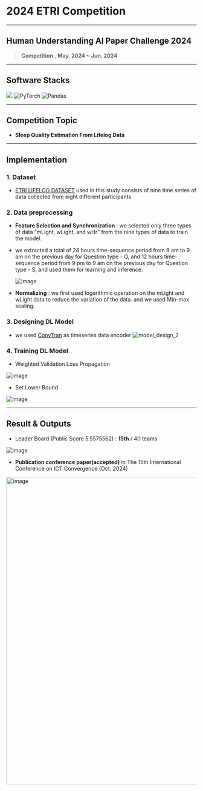 
# 2024 ETRI Competition
___

## Human Understanding AI Paper Challenge 2024
> **Competition** , **May. 2024 ~ Jun. 2024**

---

## Software Stacks
![](https://img.shields.io/badge/Python-3776AB?style=for-the-badge&logo=python&logoColor=white)
![PyTorch](https://img.shields.io/badge/PyTorch-%23EE4C2C.svg?style=for-the-badge&logo=PyTorch&logoColor=white)
![Pandas](https://img.shields.io/badge/pandas-%23150458.svg?style=for-the-badge&logo=pandas&logoColor=white)


---

## Competition Topic

- **Sleep Quality Estimation From Lifelog Data**

---

## Implementation

### 1. Dataset
- [ETRI LIFELOG DATASET](https://arxiv.org/abs/2403.16509) used in this study consists of nine time series of data collected from eight different participants 

### 2. Data preprocessing
- **Feature Selection and Synchronization** : we selected only three types of data ”mLight, wLight, and wHr” from the nine types of data to train the model.
- we extracted a total of 24 hours time-sequence period from 9 am to 9 am on the previous day for Question type - Q, and 12 hours time-sequence period from 9 pm to 9 am on the previous day for Question type - S, and used them for learning and inference.
  
  ![image](https://github.com/user-attachments/assets/755513d2-a7a1-4d94-af92-662c9bae094c)

- **Normalizing** : we first used logarithmic operation on the mLight and wLight data to reduce the variation of the data. and we used Min-max scaling.

### 3. Designing DL Model
- we used [ConvTran](https://arxiv.org/pdf/2305.16642v1) as timeseries data encoder
![model_design_2](https://github.com/user-attachments/assets/1fb8274c-a440-49d0-9244-155b5ba2a632)

### 4. Training DL Model
- Weighted Validation Loss Propagation

![image](https://github.com/user-attachments/assets/1e4fc15b-a2dc-4519-a0ab-392ed7b0a7ac)

- Set Lower Bound

![image](https://github.com/user-attachments/assets/59ed4a98-aa21-4e78-b059-87cbb6b4c892)

---

## Result & Outputs

- Leader Board (Public Score 5.5575562) : **15th** / 40 teams

 ![image](https://github.com/user-attachments/assets/dbb46b9b-c9e7-4bf9-8d91-40ed2b61a8af)

- **Publication conference paper(accepted)** in The 15th International Conference on ICT Convergence (Oct. 2024)

<img width="811" alt="image" src="https://github.com/user-attachments/assets/bd577984-0386-4eab-9e3b-637e5b3f6e98">
